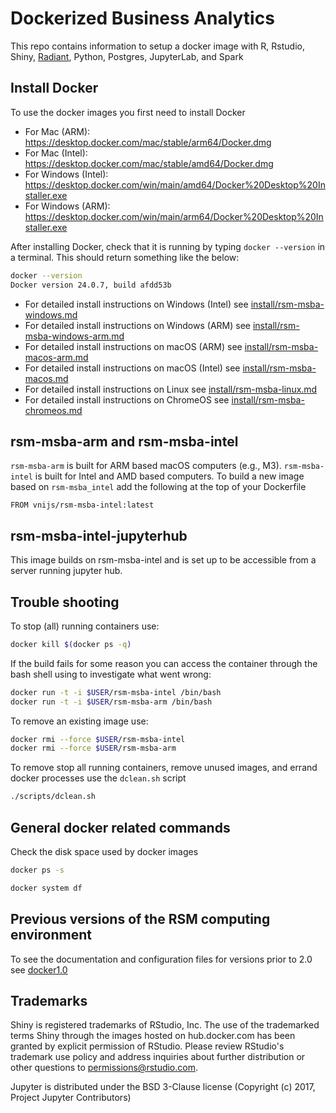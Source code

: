 Dockerized Business Analytics
==================================

This repo contains information to setup a docker image with R, Rstudio, Shiny, [Radiant](https://radiant-rstats/radiant), Python, Postgres, JupyterLab, and Spark

## Install Docker

To use the docker images you first need to install Docker

* For Mac (ARM): https://desktop.docker.com/mac/stable/arm64/Docker.dmg
* For Mac (Intel): https://desktop.docker.com/mac/stable/amd64/Docker.dmg
* For Windows (Intel): https://desktop.docker.com/win/main/amd64/Docker%20Desktop%20Installer.exe
* For Windows (ARM): https://desktop.docker.com/win/main/arm64/Docker%20Desktop%20Installer.exe

After installing Docker, check that it is running by typing `docker --version` in a terminal. This should return something like the below:

```bash
docker --version
Docker version 24.0.7, build afdd53b
```

* For detailed install instructions on Windows (Intel) see [install/rsm-msba-windows.md](install/rsm-msba-windows.md)
* For detailed install instructions on Windows (ARM) see [install/rsm-msba-windows-arm.md](install/rsm-msba-windows-arm.md)
* For detailed install instructions on macOS (ARM) see [install/rsm-msba-macos-arm.md](install/rsm-msba-macos-arm.md)
* For detailed install instructions on macOS (Intel) see [install/rsm-msba-macos.md](install/rsm-msba-macos.md)
* For detailed install instructions on Linux see [install/rsm-msba-linux.md](install/rsm-msba-linux.md)
* For detailed install instructions on ChromeOS see [install/rsm-msba-chromeos.md](install/rsm-msba-chromeos.md)

## rsm-msba-arm and rsm-msba-intel

`rsm-msba-arm` is built for ARM based macOS computers (e.g., M3). `rsm-msba-intel` is built for Intel and AMD based computers. To build a new image based on `rsm-msba_intel` add the following at the top of your Dockerfile

```
FROM vnijs/rsm-msba-intel:latest
```

## rsm-msba-intel-jupyterhub

This image builds on rsm-msba-intel and is set up to be accessible from a server running jupyter hub.

## Trouble shooting

To stop (all) running containers use:

```bash
docker kill $(docker ps -q)
```

If the build fails for some reason you can access the container through the bash shell using to investigate what went wrong:

```sh
docker run -t -i $USER/rsm-msba-intel /bin/bash
docker run -t -i $USER/rsm-msba-arm /bin/bash
```

To remove an existing image use:

```sh
docker rmi --force $USER/rsm-msba-intel
docker rmi --force $USER/rsm-msba-arm
```

To remove stop all running containers, remove unused images, and errand docker processes use the `dclean.sh` script

```sh
./scripts/dclean.sh
```

## General docker related commands

Check the disk space used by docker images

```bash
docker ps -s
```

```bash
docker system df
```

## Previous versions of the RSM computing environment

To see the documentation and configuration files for versions prior to 2.0 see <a href="https://github.com/radiant-rstats/docker/tree/docker1.0" target="_blank">docker1.0</a>

## Trademarks

Shiny is registered trademarks of RStudio, Inc. The use of the trademarked terms Shiny through the images hosted on hub.docker.com has been granted by explicit permission of RStudio. Please review RStudio's trademark use policy and address inquiries about further distribution or other questions to permissions@rstudio.com.

Jupyter is distributed under the BSD 3-Clause license (Copyright (c) 2017, Project Jupyter Contributors)